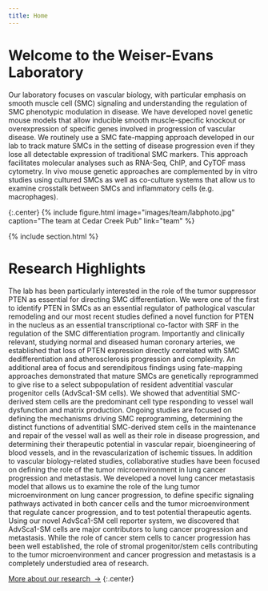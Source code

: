 ```yaml
---
title: Home
---
```


# Welcome to the Weiser-Evans Laboratory
Our laboratory focuses on vascular biology, with particular emphasis on smooth muscle cell (SMC) signaling and understanding the regulation of SMC phenotypic modulation in disease. We have developed novel genetic mouse models that allow inducible smooth muscle-specific knockout or overexpression of specific genes involved in progression of vascular disease. We routinely use a SMC fate-mapping approach developed in our lab to track mature SMCs in the setting of disease progression even if they lose all detectable expression of traditional SMC markers. This approach facilitates molecular analyses such as RNA-Seq, ChIP, and CyTOF mass cytometry. In vivo mouse genetic approaches are complemented by in vitro studies using cultured SMCs as well as co-culture systems that allow us to examine crosstalk between SMCs and inflammatory cells (e.g. macrophages).

{:.center}
{%
  include figure.html
  image="images/team/labphoto.jpg"
  caption="The team at Cedar Creek Pub"
  link="team"
%}

{% include section.html %}

# Research Highlights

The lab has been particularly interested in the role of the tumor suppressor PTEN as essential for directing SMC differentiation. We were one of the first to identify PTEN in SMCs as an essential regulator of pathological vascular remodeling and our most recent studies defined a novel function for PTEN in the nucleus as an essential transcriptional co-factor with SRF in the regulation of the SMC differentiation program. Importantly and clinically relevant, studying normal and diseased human coronary arteries, we established that loss of PTEN expression directly correlated with SMC dedifferentiation and atherosclerosis progression and complexity. An additional area of focus and serendipitous findings using fate-mapping approaches demonstrated that mature SMCs are genetically reprogrammed to give rise to a select subpopulation of resident adventitial vascular progenitor cells (AdvSca1-SM cells). We showed that adventitial SMC-derived stem cells are the predominant cell type responding to vessel wall dysfunction and matrix production. Ongoing studies are focused on defining the mechanisms driving SMC reprogramming, determining the distinct functions of adventitial SMC-derived stem cells in the maintenance and repair of the vessel wall as well as their role in disease progression, and determining their therapeutic potential in vascular repair, bioengineering of blood vessels, and in the revascularization of ischemic tissues. In addition to vascular biology-related studies, collaborative studies have been focused on defining the role of the tumor microenvironment in lung cancer progression and metastasis. We developed a novel lung cancer metastasis model that allows us to examine the role of the lung tumor microenvironment on lung cancer progression, to define specific signaling pathways activated in both cancer cells and the tumor microenvironment that regulate cancer progression, and to test potential therapeutic agents. Using our novel AdvSca1-SM cell reporter system, we discovered that AdvSca1-SM cells are major contributors to lung cancer progression and metastasis. While the role of cancer stem cells to cancer progression has been well established, the role of stromal progenitor/stem cells contributing to the tumor microenvironment and cancer progression and metastasis is a completely understudied area of research.

[More about our research &nbsp;→](research)
{:.center}
